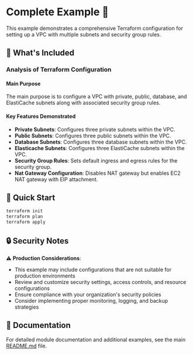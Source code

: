 # Complete Example 🚀

This example demonstrates a comprehensive Terraform configuration for setting up a VPC with multiple subnets and security group rules.

## 🔧 What's Included

### Analysis of Terraform Configuration

#### Main Purpose
The main purpose is to configure a VPC with private, public, database, and ElastiCache subnets along with associated security group rules.

#### Key Features Demonstrated
- **Private Subnets**: Configures three private subnets within the VPC.
- **Public Subnets**: Configures three public subnets within the VPC.
- **Database Subnets**: Configures three database subnets within the VPC.
- **Elasticache Subnets**: Configures three ElastiCache subnets within the VPC.
- **Security Group Rules**: Sets default ingress and egress rules for the security group.
- **Nat Gateway Configuration**: Disables NAT gateway but enables EC2 NAT gateway with EIP attachment.

## 🚀 Quick Start

```bash
terraform init
terraform plan
terraform apply
```

## 🔒 Security Notes

⚠️ **Production Considerations**: 
- This example may include configurations that are not suitable for production environments
- Review and customize security settings, access controls, and resource configurations
- Ensure compliance with your organization's security policies
- Consider implementing proper monitoring, logging, and backup strategies

## 📖 Documentation

For detailed module documentation and additional examples, see the main [README.md](../../README.md) file. 